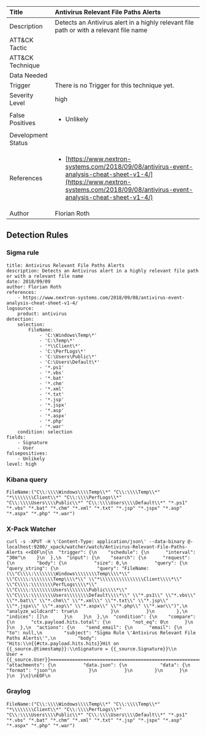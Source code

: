 | Title                | Antivirus Relevant File Paths Alerts                                                                                                                                                 |
|:---------------------|:------------------------------------------------------------------------------------------------------------------------------------------------------------|
| Description          | Detects an Antivirus alert in a highly relevant file path or with a relevant file name                                                                                                                                           |
| ATT&amp;CK Tactic    | <ul></ul>  |
| ATT&amp;CK Technique | <ul></ul>                             |
| Data Needed          | <ul></ul>                                                         |
| Trigger              |  There is no Trigger for this technique yet.  |
| Severity Level       | high                                                                                                                                                 |
| False Positives      | <ul><li>Unlikely</li></ul>                                                                  |
| Development Status   |                                                                                                                                                 |
| References           | <ul><li>[https://www.nextron-systems.com/2018/09/08/antivirus-event-analysis-cheat-sheet-v1-4/](https://www.nextron-systems.com/2018/09/08/antivirus-event-analysis-cheat-sheet-v1-4/)</li></ul>                                                          |
| Author               | Florian Roth                                                                                                                                                |


## Detection Rules

### Sigma rule

```
title: Antivirus Relevant File Paths Alerts
description: Detects an Antivirus alert in a highly relevant file path or with a relevant file name
date: 2018/09/09
author: Florian Roth
references:
    - https://www.nextron-systems.com/2018/09/08/antivirus-event-analysis-cheat-sheet-v1-4/
logsource:
    product: antivirus
detection:
    selection:
        FileName:
            - 'C:\Windows\Temp\*'
            - 'C:\Temp\*'
            - '*\\Client\*'
            - 'C:\PerfLogs\*'
            - 'C:\Users\Public\*'
            - 'C:\Users\Default\*'
            - '*.ps1'
            - '*.vbs'
            - '*.bat'
            - '*.chm'
            - '*.xml'
            - '*.txt'
            - '*.jsp'
            - '*.jspx'
            - '*.asp'
            - '*.aspx'
            - '*.php'
            - '*.war'
    condition: selection
fields:
    - Signature
    - User
falsepositives:
    - Unlikely
level: high

```





### Kibana query

```
FileName:("C\\:\\\\Windows\\\\Temp\\*" "C\\:\\\\Temp\\*" "*\\\\\\\\Client\\*" "C\\:\\\\PerfLogs\\*" "C\\:\\\\Users\\\\Public\\*" "C\\:\\\\Users\\\\Default\\*" "*.ps1" "*.vbs" "*.bat" "*.chm" "*.xml" "*.txt" "*.jsp" "*.jspx" "*.asp" "*.aspx" "*.php" "*.war")
```





### X-Pack Watcher

```
curl -s -XPUT -H \'Content-Type: application/json\' --data-binary @- localhost:9200/_xpack/watcher/watch/Antivirus-Relevant-File-Paths-Alerts <<EOF\n{\n  "trigger": {\n    "schedule": {\n      "interval": "30m"\n    }\n  },\n  "input": {\n    "search": {\n      "request": {\n        "body": {\n          "size": 0,\n          "query": {\n            "query_string": {\n              "query": "FileName:(\\"C\\\\:\\\\\\\\Windows\\\\\\\\Temp\\\\*\\" \\"C\\\\:\\\\\\\\Temp\\\\*\\" \\"*\\\\\\\\\\\\\\\\Client\\\\*\\" \\"C\\\\:\\\\\\\\PerfLogs\\\\*\\" \\"C\\\\:\\\\\\\\Users\\\\\\\\Public\\\\*\\" \\"C\\\\:\\\\\\\\Users\\\\\\\\Default\\\\*\\" \\"*.ps1\\" \\"*.vbs\\" \\"*.bat\\" \\"*.chm\\" \\"*.xml\\" \\"*.txt\\" \\"*.jsp\\" \\"*.jspx\\" \\"*.asp\\" \\"*.aspx\\" \\"*.php\\" \\"*.war\\")",\n              "analyze_wildcard": true\n            }\n          }\n        },\n        "indices": []\n      }\n    }\n  },\n  "condition": {\n    "compare": {\n      "ctx.payload.hits.total": {\n        "not_eq": 0\n      }\n    }\n  },\n  "actions": {\n    "send_email": {\n      "email": {\n        "to": null,\n        "subject": "Sigma Rule \'Antivirus Relevant File Paths Alerts\'",\n        "body": "Hits:\\n{{#ctx.payload.hits.hits}}Hit on {{_source.@timestamp}}:\\nSignature = {{_source.Signature}}\\n     User = {{_source.User}}================================================================================\\n{{/ctx.payload.hits.hits}}",\n        "attachments": {\n          "data.json": {\n            "data": {\n              "format": "json"\n            }\n          }\n        }\n      }\n    }\n  }\n}\nEOF\n
```





### Graylog

```
FileName:("C\\:\\\\Windows\\\\Temp\\*" "C\\:\\\\Temp\\*" "*\\\\\\\\Client\\*" "C\\:\\\\PerfLogs\\*" "C\\:\\\\Users\\\\Public\\*" "C\\:\\\\Users\\\\Default\\*" "*.ps1" "*.vbs" "*.bat" "*.chm" "*.xml" "*.txt" "*.jsp" "*.jspx" "*.asp" "*.aspx" "*.php" "*.war")
```

